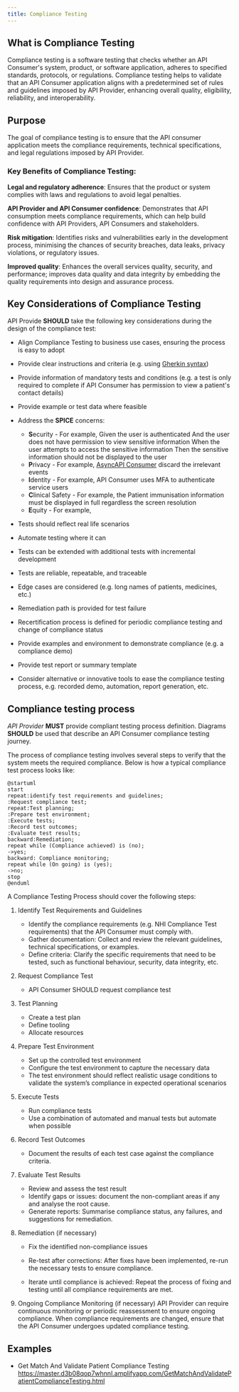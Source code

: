 ```yaml
---
title: Compliance Testing
---
```


## What is Compliance Testing 

Compliance testing is a software testing that checks whether an API Consumer's system, product, or software application, adheres to specified standards, protocols, or regulations. Compliance testing helps to validate that an API Consumer application aligns with a predetermined set of rules and guidelines imposed by API Provider, enhancing overall quality, eligibility, reliability, and interoperability. 

## Purpose 

The goal of compliance testing is to ensure that the API consumer application meets the compliance requirements, technical specifications, and legal regulations imposed by API Provider. 

### Key Benefits of Compliance Testing: 

**Legal and regulatory adherence**: Ensures that the product or system complies with laws and regulations to avoid legal penalties. 

**API Provider and API Consumer confidence**: Demonstrates that API consumption meets compliance requirements, which can help build confidence with API Providers, API Consumers and stakeholders.

**Risk mitigation**: Identifies risks and vulnerabilities early in the development process, minimising the chances of security breaches, data leaks, privacy violations, or regulatory issues. 

**Improved quality**: Enhances the overall services quality, security, and performance; improves data quality and data integrity by embedding the quality requirements into design and assurance process.

## Key Considerations of Compliance Testing
API Provide **SHOULD** take the following key considerations during the design of the compliance test:

- Align Compliance Testing to business use cases, ensuring the process is easy to adopt 

- Provide clear instructions and criteria (e.g. using [Gherkin syntax](https://cucumber.io/docs/gherkin/reference/)) 

- Provide information of mandatory tests and conditions (e.g. a test is only required to complete if API Consumer has permission to view a patient's contact details)

- Provide example or test data where feasible 

- Address the **SPICE** concerns:
    - **S**ecurity - For example,  Given the user is authenticated
    And the user does not have permission to view sensitive information
    When the user attempts to access the sensitive information
    Then the sensitive information should not be displayed to the user
    - **P**rivacy - For example, [AsyncAPI Consumer](./04-AsyncAPI.md) discard the irrelevant events 
    - **I**dentity - For example, API Consumer uses MFA to authenticate service users 
    - **C**linical Safety - For example, the Patient immunisation information must be displayed in full regardless the screen resolution
    - **E**quity - For example, 

- Tests should reflect real life scenarios

- Automate testing where it can

- Tests can be extended with additional tests with incremental development 

- Tests are reliable, repeatable, and traceable

- Edge cases are considered (e.g. long names of patients, medicines, etc.) 

- Remediation path is provided for test failure  

- Recertification process is defined for periodic compliance testing and change of compliance status 

- Provide examples and environment to demonstrate compliance (e.g. a compliance demo)

- Provide test report or summary template  

- Consider alternative or innovative tools to ease the compliance testing process, e.g. recorded demo, automation, report generation, etc. 

## Compliance testing process 

*API Provider* **MUST** provide compliant testing process definition. Diagrams **SHOULD** be used that describe an API Consumer compliance testing journey. 
 
The process of compliance testing involves several steps to verify that the system meets the required compliance. Below is how a typical compliance test process looks like:
```plantuml alt="Example of Compliance Testing Process"
@startuml
start
repeat:identify test requirements and guidelines;
:Request compliance test;
repeat:Test planning;
:Prepare test environment;
:Execute tests;
:Record test outcomes;
:Evaluate test results;
backward:Remediation; 
repeat while (Compliance achieved) is (no);
->yes;
backward: Compliance monitoring;
repeat while (On going) is (yes);
->no;
stop
@enduml
```

A Compliance Testing Process should cover the following steps:

1. Identify Test Requirements and Guidelines 

    - Identify the compliance requirements (e.g. NHI Compliance Test requirements) that the API Consumer must comply with.
    - Gather documentation: Collect and review the relevant guidelines, technical specifications, or examples. 
    - Define criteria: Clarify the specific requirements that need to be tested, such as functional behaviour, security, data integrity, etc.

1. Request Compliance Test
    - API Consumer SHOULD request compliance test

1. Test Planning 
    - Create a test plan
    - Define tooling
    - Allocate resources 

1. Prepare Test Environment 
    - Set up the controlled test environment 
    - Configure the test environment to capture the necessary data
    - The test environment should reflect realistic usage conditions to validate the system’s compliance in expected operational scenarios 

1. Execute Tests 
    - Run compliance tests
    - Use a combination of automated and manual tests but automate when possible

1. Record Test Outcomes
    - Document the results of each test case against the compliance criteria. 

1. Evaluate Test Results 
    - Review and assess the test result
    - Identify gaps or issues: document the non-compliant areas if any and analyse the root cause. 
    - Generate reports: Summarise compliance status, any failures, and suggestions for remediation. 

1. Remediation (if necessary)
    - Fix the identified non-compliance issues 
    - Re-test after corrections: After fixes have been implemented, re-run the necessary tests to ensure compliance. 

    - Iterate until compliance is achieved: Repeat the process of fixing and testing until all compliance requirements are met. 


1. Ongoing Compliance Monitoring (if necessary)
    API Provider can require continuous monitoring or periodic reassessment to ensure ongoing compliance. When compliance requirements are changed, ensure that the API Consumer undergoes updated compliance testing.

## Examples 

- Get Match And Validate Patient Compliance Testing
    https://master.d3b08qop7whnnl.amplifyapp.com/GetMatchAndValidatePatientComplianceTesting.html 
